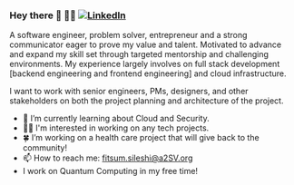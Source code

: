 ### Hey there 👋 👩‍💻  [![LinkedIn](https://img.shields.io/badge/LinkedIn-blue?style=flat&logo=linkedin&labelColor=blue)](https://www.linkedin.com/in/fitsum-sileshi)

A software engineer, problem solver, entrepreneur and a strong communicator eager to prove my value and talent. Motivated to advance and expand my skill set through targeted mentorship and challenging environments. My experience largely involves on full stack development [backend engineering and frontend engineering] and cloud infrastructure.

I want to work with senior engineers, PMs, designers, and other stakeholders on both the project planning and architecture of the project.

- 🌱 I’m currently learning about Cloud and Security.
- 👩‍💻  I'm interested in working on any tech projects. 
- 🍀 I’m working on a health care project that will give back to the community!
- 📫 How to reach me: fitsum.sileshi@a2SV.org
- I work on Quantum Computing in my free time!

<!-- ![Top Langs](https://github-readme-stats.vercel.app/api/top-langs/?username=fii78&layout=compact) -->
<br><br>
<!-- ![Streaks](https://github-readme-streak-stats.herokuapp.com/?user=fii78&theme=dark")  -->

